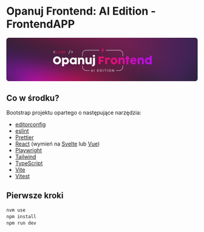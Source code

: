 # Opanuj Frontend: AI Edition - FrontendAPP

![](./_resources/img/header.png)

## Co w środku?

Bootstrap projektu opartego o następujące narzędzia:

- [editorconfig](https://editorconfig.org/)
- [eslint](https://eslint.org/)
- [Prettier](https://prettier.io/)
- [React](https://www.npmjs.com/package/@vitejs/plugin-react) (wymień na [Svelte](https://www.npmjs.com/package/@sveltejs/vite-plugin-svelte) lub [Vue](https://www.npmjs.com/package/@vitejs/plugin-vue))
- [Playwright](https://playwright.dev)
- [Tailwind](https://tailwindui.com/)
- [TypeScript](https://www.typescriptlang.org/)
- [Vite](https://vite.dev/)
- [Vitest](https://vitest.dev/)

## Pierwsze kroki

```bash
nvm use
npm install
npm run dev
```
